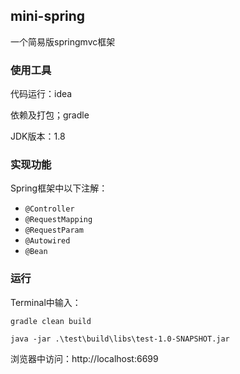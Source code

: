 ## mini-spring

一个简易版springmvc框架

### 使用工具

代码运行：idea

依赖及打包；gradle

JDK版本：1.8

### 实现功能

Spring框架中以下注解：

- `@Controller`
- `@RequestMapping` 
- `@RequestParam`
- `@Autowired`
- `@Bean`

### 运行

Terminal中输入：

`gradle clean build`

`java -jar .\test\build\libs\test-1.0-SNAPSHOT.jar`

浏览器中访问：http://localhost:6699